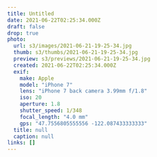```yaml
---
title: Untitled
date: 2021-06-22T02:25:34.000Z
draft: false
drop: true
photo:
  url: s3/images/2021-06-21-19-25-34.jpg
  thumb: s3/thumbs/2021-06-21-19-25-34.jpg
  preview: s3/previews/2021-06-21-19-25-34.jpg
  created: 2021-06-22T02:25:34.000Z
  exif:
    make: Apple
    model: "iPhone 7"
    lens: "iPhone 7 back camera 3.99mm f/1.8"
    iso: 20
    aperture: 1.8
    shutter_speed: 1/348
    focal_length: "4.0 mm"
    gps: "47.7556805555556 -122.087433333333"
  title: null
  caption: null
links: []
---
```

